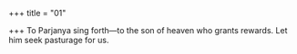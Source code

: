 +++
title = "01"

+++
To Parjanya sing forth—to the son of heaven who grants rewards. Let him seek pasturage for us.
